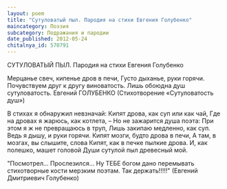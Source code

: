 ```yaml
---
layout: poem
title: "Сутуловатый пыл. Пародия на стихи Евгения Голубенко"
maincategory: Поэзия
subcategory: Подражания и пародии
date_published: 2012-05-24
chitalnya_id: 570791
---
```




СУТУЛОВАТЫЙ ПЫЛ. 
Пародия на стихи Евгения Голубенко

Мерцанье свеч, кипенье дров в печи,
Густо дыханье, руки горячи.
Почувствуем друг к другу виноватость.
Лишь обоюдна душ сутуловатость.
Евгений ГОЛУБЕНКО
(Стихотворение «Сутуловатость душ»)

В стихах я обнаружил невзначай:
Кипят дрова, как суп или как чай,
Где на дровах я жарюсь, как котлета, – 
Но не зажарится душа  поэта:
При этом я ж не превращаюсь в труп,
Лишь закипаю медленно, как суп.
Ведь я дышу, и руки горячи.
Кипят мозги, будто дрова в печи,
А там, в мозгах, вы слышите, слова
Кипят, как в печке пылкие дрова.
И, как полешко, машет головой
Души сутулой пыл древесный мой.


"Посмотрел...  Прослезился... 
Ну ТЕБЕ богом дано перемывать 
стихотворные кости мерзким поэтам. 
Так держать!!!!!" 
(Евгений Дмитриевич Голубенко)






